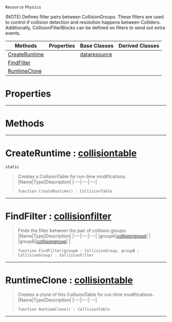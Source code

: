  `Resource` `Physics`



(NOTE) Defines filter pairs between CollisionGroups. These filters are used to control if collision detection and resolution happens between Colliders. Additionally, CollisionFilterBlocks can be defined on filters to send out extra events.

|Methods|Properties|Base Classes|Derived Classes|
|---|---|---|---|
|[ CreateRuntime](https://github.com/PlasmaEngine/PlasmaDocs/tree/master/docs/C%2B%2B/code_reference/class_reference/collisiontable.markdown#createruntime-plasma-engin)| |[dataresource](https://github.com/PlasmaEngine/PlasmaDocs/tree/master/docs/C%2B%2B/code_reference/class_reference/dataresource.markdown)| |
|[ FindFilter](https://github.com/PlasmaEngine/PlasmaDocs/tree/master/docs/C%2B%2B/code_reference/class_reference/collisiontable.markdown#findfilter-plasma-engine-d)| | | |
|[ RuntimeClone](https://github.com/PlasmaEngine/PlasmaDocs/tree/master/docs/C%2B%2B/code_reference/class_reference/collisiontable.markdown#runtimeclone-plasma-engine)| | | |


 #  Properties


---  
 #  Methods


---  
 #  CreateRuntime : [collisiontable](https://github.com/PlasmaEngine/PlasmaDocs/tree/master/docs/C%2B%2B/code_reference/class_reference/collisiontable.markdown)

 `static`

> Creates a CollisionTable for run-time modifications.
> |Name|Type|Description|
> |---|---|---|
> ``` lang=cpp, name=Lightning
> function CreateRuntime() : CollisionTable
> ``` 


---  
 #  FindFilter : [collisionfilter](https://github.com/PlasmaEngine/PlasmaDocs/tree/master/docs/C%2B%2B/code_reference/class_reference/collisionfilter.markdown)

> Finds the filter between the pair of collision groups.
> |Name|Type|Description|
> |---|---|---|
> |groupA|[collisiongroup](https://github.com/PlasmaEngine/PlasmaDocs/tree/master/docs/C%2B%2B/code_reference/class_reference/collisiongroup.markdown)| |
> |groupB|[collisiongroup](https://github.com/PlasmaEngine/PlasmaDocs/tree/master/docs/C%2B%2B/code_reference/class_reference/collisiongroup.markdown)| |
> ``` lang=cpp, name=Lightning
> function FindFilter(groupA : CollisionGroup, groupB : CollisionGroup) : CollisionFilter
> ``` 


---  
 #  RuntimeClone : [collisiontable](https://github.com/PlasmaEngine/PlasmaDocs/tree/master/docs/C%2B%2B/code_reference/class_reference/collisiontable.markdown)

> Creates a clone of this CollisionTable for run-time modifications.
> |Name|Type|Description|
> |---|---|---|
> ``` lang=cpp, name=Lightning
> function RuntimeClone() : CollisionTable
> ``` 


---  
 

 